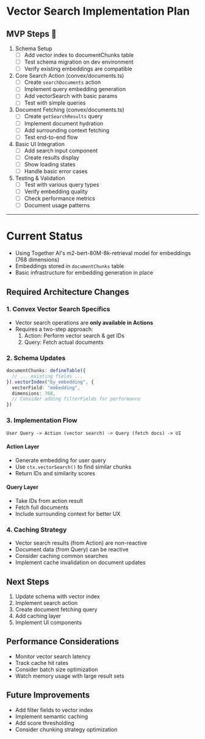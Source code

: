 # Vector Search Implementation Plan

## MVP Steps 🎯

1. Schema Setup
   - [ ] Add vector index to documentChunks table
   - [ ] Test schema migration on dev environment
   - [ ] Verify existing embeddings are compatible

2. Core Search Action (convex/documents.ts)
   - [ ] Create `searchDocuments` action
   - [ ] Implement query embedding generation
   - [ ] Add vectorSearch with basic params
   - [ ] Test with simple queries

3. Document Fetching (convex/documents.ts)
   - [ ] Create `getSearchResults` query
   - [ ] Implement document hydration
   - [ ] Add surrounding context fetching
   - [ ] Test end-to-end flow

4. Basic UI Integration
   - [ ] Add search input component
   - [ ] Create results display
   - [ ] Show loading states
   - [ ] Handle basic error cases

5. Testing & Validation
   - [ ] Test with various query types
   - [ ] Verify embedding quality
   - [ ] Check performance metrics
   - [ ] Document usage patterns

---

# Current Status
- Using Together AI's m2-bert-80M-8k-retrieval model for embeddings (768 dimensions)
- Embeddings stored in `documentChunks` table
- Basic infrastructure for embedding generation in place

## Required Architecture Changes

### 1. Convex Vector Search Specifics
- Vector search operations are **only available in Actions**
- Requires a two-step approach:
  1. Action: Perform vector search & get IDs
  2. Query: Fetch actual documents

### 2. Schema Updates
```typescript
documentChunks: defineTable({
  // ... existing fields ...
}).vectorIndex("by_embedding", {
  vectorField: "embedding",
  dimensions: 768,
  // Consider adding filterFields for performance
})
```

### 3. Implementation Flow
```
User Query -> Action (vector search) -> Query (fetch docs) -> UI
```

#### Action Layer
- Generate embedding for user query
- Use `ctx.vectorSearch()` to find similar chunks
- Return IDs and similarity scores

#### Query Layer
- Take IDs from action result
- Fetch full documents
- Include surrounding context for better UX

### 4. Caching Strategy
- Vector search results (from Action) are non-reactive
- Document data (from Query) can be reactive
- Consider caching common searches
- Implement cache invalidation on document updates

## Next Steps
1. Update schema with vector index
2. Implement search action
3. Create document fetching query
4. Add caching layer
5. Implement UI components

## Performance Considerations
- Monitor vector search latency
- Track cache hit rates
- Consider batch size optimization
- Watch memory usage with large result sets

## Future Improvements
- Add filter fields to vector index
- Implement semantic caching
- Add score thresholding
- Consider chunking strategy optimization 